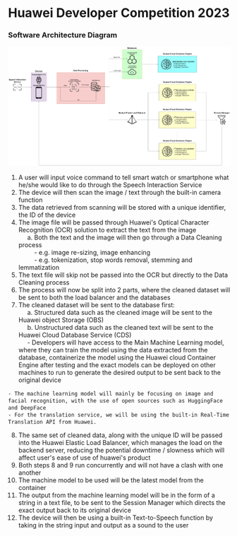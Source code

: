 # Huawei Developer Competition 2023

### Software Architecture Diagram
<!-- create tag to input image of mockup3.png from imgaes directory -->
![Software Architecture Diagram](images/mockup5.png)
1. A user will input voice command to tell smart watch or smartphone what he/she would like to do through the Speech Interaction Service
2. The device will then scan the image / text through the built-in camera function
3. The data retrieved from scanning will be stored with a unique identifier, the ID of the device
4. The image file will be passed through Huawei's Optical Character Recognition (OCR) solution to extract the text from the image <br>
&nbsp;&nbsp;&nbsp;&nbsp; a. Both the text and the image will then go through a Data Cleaning process <br>
&nbsp;&nbsp;&nbsp;&nbsp;&nbsp;&nbsp;&nbsp;&nbsp; - e.g. image re-sizing, image enhancing <br>
&nbsp;&nbsp;&nbsp;&nbsp;&nbsp;&nbsp;&nbsp;&nbsp; - e.g. tokenization, stop words removal, stemming and lemmatization
5. The text file will skip not be passed into the OCR but directly to the Data Cleaning process
6. The process will now be split into 2 parts, where the cleaned dataset will be sent to both the load balancer and the databases
7. The cleaned dataset will be sent to the database first: <br>
&nbsp;&nbsp;&nbsp;&nbsp; a. Structured data such as the cleaned image will be sent to the Huawei object Storage (OBS) <br>
&nbsp;&nbsp;&nbsp;&nbsp; b. Unstructured data such as the cleaned text will be sent to the Huawei Cloud Database Service (CDS) <br>
&nbsp;&nbsp;&nbsp;&nbsp; - Developers will have access to the Main Machine Learning model, where they can train the model using the data extracted from the database, containerize the model using the Huawei cloud Container Engine after testing and the exact models can be deployed on other machines to run to generate the desired output to be sent back to the original device
~~~
- The machine learning model will mainly be focusing on image and facial recognition, with the use of open sources such as HuggingFace and DeepFace
- For the translation service, we will be using the built-in Real-Time Translation API from Huawei. 
~~~
8. The same set of cleaned data, along with the unique ID will be passed into the Huawei Elastic Load Balancer, which manages the load on the backend server, reducing the potential downtime / slowness which will affect user's ease of use of huawei's product
9. Both steps 8 and 9 run concurrently and will not have a clash with one another
10. The machine model to be used will be the latest model from the container
11. The output from the machine learning model will be in the form of a string in a text file, to be sent to the Session Manager which directs the exact output back to its original device
12. The device will then be using a built-in Text-to-Speech function by taking in the string input and output as a sound to the user